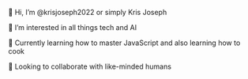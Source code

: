 
👋 Hi, I’m @krisjoseph2022 or simply Kris Joseph

👀 I’m interested in all things tech and AI

🌱 Currently learning how to master JavaScript and also learning how to cook

💞️ Looking to collaborate with like-minded humans



<!---
krisjoseph2022/krisjoseph2022 is a ✨ special ✨ repository because its `README.md` (this file) appears on your GitHub profile.
You can click the Preview link to take a look at your changes.
📫 How to reach me 
--->

